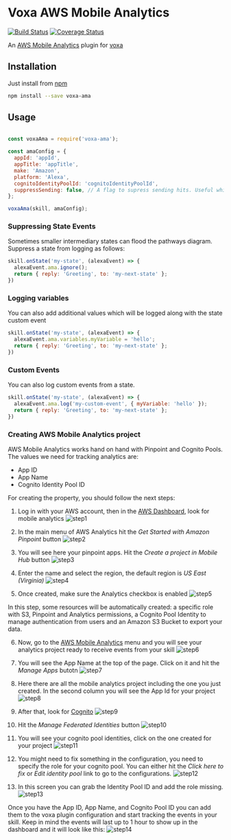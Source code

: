 Voxa AWS Mobile Analytics
===========

[![Build Status](https://travis-ci.org/mediarain/voxa-ama.svg?branch=master)](https://travis-ci.org/mediarain/voxa-ama)
[![Coverage Status](https://coveralls.io/repos/github/mediarain/voxa-ama/badge.svg?branch=master)](https://coveralls.io/github/mediarain/voxa-ama?branch=master)

An [AWS Mobile Analytics](https://aws.amazon.com/mobileanalytics/) plugin for [voxa](https://mediarain.github.io/voxa/)

Installation
-------------

Just install from [npm](https://www.npmjs.com/package/voxa-ama)

```bash
npm install --save voxa-ama
```

Usage
------

```javascript

const voxaAma = require('voxa-ama');

const amaConfig = {
  appId: 'appId',
  appTitle: 'appTitle',
  make: 'Amazon',
  platform: 'Alexa',
  cognitoIdentityPoolId: 'cognitoIdentityPoolId',
  suppressSending: false, // A flag to supress sending hits. Useful while developing on the skill
};

voxaAma(skill, amaConfig);

```

### Suppressing State Events

Sometimes smaller intermediary states can flood the pathways diagram. Suppress a state from logging as follows:
```javascript
skill.onState('my-state', (alexaEvent) => {
  alexaEvent.ama.ignore();
  return { reply: 'Greeting', to: 'my-next-state' };
})
```

### Logging variables
You can also add additional values which will be logged along with the state custom event
```javascript
skill.onState('my-state', (alexaEvent) => {
  alexaEvent.ama.variables.myVariable = 'hello';
  return { reply: 'Greeting', to: 'my-next-state' };
})
```

### Custom Events
You can also log custom events from a state.
```javascript
skill.onState('my-state', (alexaEvent) => {
  alexaEvent.ama.log('my-custom-event', { myVariable: 'hello' });
  return { reply: 'Greeting', to: 'my-next-state' };
})
```

### Creating AWS Mobile Analytics project

AWS Mobile Analytics works hand on hand with Pinpoint and Cognito Pools. The values we need for tracking analytics are:
- App ID
- App Name
- Cognito Identity Pool ID

For creating the property, you should follow the next steps:

1) Log in with your AWS account, then in the [AWS Dashboard](https://console.aws.amazon.com/console/home), look for mobile analytics
![step1](https://user-images.githubusercontent.com/12286824/32786689-45b6d7c8-c91a-11e7-9af4-508a9a92d5bc.png)


2) In the main menu of AWS Analytics hit the *Get Started with Amazon Pinpoint* button
![step2](https://user-images.githubusercontent.com/12286824/32786757-6eddb874-c91a-11e7-88a5-35e04bd3e8af.png)


3) You will see here your pinpoint apps. Hit the *Create a project in Mobile Hub* button
![step3](https://user-images.githubusercontent.com/12286824/32786826-9720dc94-c91a-11e7-9621-af50d62d454f.png)


4) Enter the name and select the region, the default region is *US East (Virginia)*
![step4](https://user-images.githubusercontent.com/12286824/32786879-bb8bfbd6-c91a-11e7-8043-25977fd68760.png)


5) Once created, make sure the Analytics checkbox is enabled
![step5](https://user-images.githubusercontent.com/12286824/32786921-ddd2fa78-c91a-11e7-804f-81d4293b9f26.png)

In this step, some resources will be automatically created: a specific role with S3, Pinpoint and Analytics permissions, a Cognito Pool Identity to manage authentication from users and an Amazon S3 Bucket to export your data.


6) Now, go to the [AWS Mobile Analytics](https://console.aws.amazon.com/mobileanalytics/home/) menu and you will see your analytics project ready to receive events from your skill
![step6](https://user-images.githubusercontent.com/12286824/32787013-192fe40a-c91b-11e7-87e2-4f4b05ce6fc7.png)


7) You will see the App Name at the top of the page. Click on it and hit the *Manage Apps* butotn
![step7](https://user-images.githubusercontent.com/12286824/32787026-243fb29e-c91b-11e7-9f94-1201ba80f083.png)


8) Here there are all the mobile analytics project including the one you just created. In the second column you will see the App Id for your project
![step8](https://user-images.githubusercontent.com/12286824/32787996-a572a87e-c91d-11e7-8b44-45b06ce340e7.png)


9) After that, look for [Cognito](https://console.aws.amazon.com/cognito/home)
![step9](https://user-images.githubusercontent.com/12286824/32788016-aef74b52-c91d-11e7-9bcb-c366a784b845.png)


10) Hit the *Manage Federated Identities* button
![step10](https://user-images.githubusercontent.com/12286824/32788043-c1e8f882-c91d-11e7-9b1e-644297227777.png)


11) You will see your cognito pool identities, click on the one created for your project
![step11](https://user-images.githubusercontent.com/12286824/32788059-d1925440-c91d-11e7-9bd4-41301e2606d4.png)


12) You might need to fix something in the configuration, you need to specify the role for your cognito pool. You can either hit the *Click here to fix* or *Edit identity pool* link to go to the configurations.
![step12](https://user-images.githubusercontent.com/12286824/32788094-ed8fe3f6-c91d-11e7-866e-f2d33d713434.png)


13) In this screen you can grab the Identity Pool ID and add the role missing.
![step13](https://user-images.githubusercontent.com/12286824/32788167-1bc3812e-c91e-11e7-8b2e-98dff31c7e14.png)


Once you have the App ID, App Name, and Cognito Pool ID you can add them to the voxa plugin configuration and start tracking the events in your skill. Keep in mind the events will last up to 1 hour to show up in the dashboard and it will look like this:
![step14](https://user-images.githubusercontent.com/12286824/32789176-c5ea04d2-c920-11e7-8cb2-a6a9a6b8dcbd.png)
